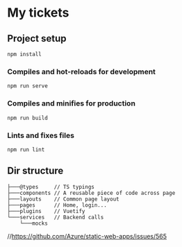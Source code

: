# My tickets

## Project setup
```
npm install
```

### Compiles and hot-reloads for development
```
npm run serve
```

### Compiles and minifies for production
```
npm run build
```

### Lints and fixes files
```
npm run lint
```


## Dir structure

```
├───@types     // TS typings
├───components // A reusable piece of code across page
├───layouts    // Common page layout
├───pages      // Home, login...
├───plugins    // Vuetify 
└───services   // Backend calls
    └───mocks
```

//https://github.com/Azure/static-web-apps/issues/565

